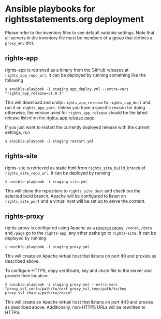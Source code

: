 # Ansible playbooks for rightsstatements.org deployment

Please refer to the inventory files to see default variable settings. Note that all servers in the inventory file must be members of a group that defines a `proxy_env` dict.

## rights-app
rights-app is retrieved as a binary from the GitHub releases at `rights_app_repo_url`. It can be deployed by running something like the following

    $ ansible-playbook -i staging app_deploy.yml --extra-vars "rights_app_release=v1.0.3"

This will download and unzip `rights_app_release` to `rights_app_dest` and run it on `rights_app_port`. Unless you have a specific reason for doing otherwise, the version used for `rights_app_release` should be the latest release listed on the [rights-app release page](https://github.com/rightsstatements/rights-app/releases).

If you just want to restart the currently deployed release with the current settings, run

    $ ansible-playbook -i staging restart.yml

## rights-site
rights-site is retrieved as static html from `rights_site_build_branch` of `rights_site_repo_url`. It can be deployed by running

    $ ansible-playbook -i staging site.yml

This will clone the repository to `rights_site_dest` and check out the selected build branch. Apache will be configured to listen on `rights_site_port` and a virtual host will be set up to serve the content.

## rights-proxy
rights-proxy is configured using Apache as a [reverse proxy](http://httpd.apache.org/docs/2.2/mod/mod_proxy.html#forwardreverse). `/vocab`, `/data` and `/page` go to the `rights-app`, any other paths go to `rights-site`. It can be deployed by running

    $ ansible-playbook -i staging proxy.yml

This will create an Apache virtual host that listens on port 80 and proxies as described above.

To configure HTTPS, copy certificate, key and chain file to the server and provide their location:

    $ ansible-playbook -i staging proxy.yml --extra-vars "proxy_ssl_cert=/path/to/cert proxy_ssl_key=/path/to/key proxy_ssl_chain=/path/to/chain"

This will create an Apache virtual host that listens on port 443 and proxies as described above. Additionally, non-HTTPS URLs will be rewritten to HTTPS.
